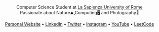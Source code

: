 <p align="center">
Computer Science Student at <a href="https://www.uniroma1.it/en/">La Sapienza University of Rome</a>
<br>
Passionate about Nature⛰️,Computing🖥️ and Photography📸  
</p>

<p align="center">
  <a href="https://luciancrainic.github.io/" target="_blank">Personal Website</a> •
  <a href="https://www.linkedin.com/in/lucian-dorin-crainic-705510183/" target="_blank">LinkedIn</a> •
  <a href="https://twitter.com/luciancrainic" target="_blank">Twitter</a> •
  <a href="https://instagram.com/luciancrainic" target="_blank">Instagram</a> •
  <a href="https://www.youtube.com/@luciancrainic" target="_blank">YouTube</a> •
  <a href="https://leetcode.com/luciancrainic/" target="_blank">LeetCode</a>
</p>
                                       
